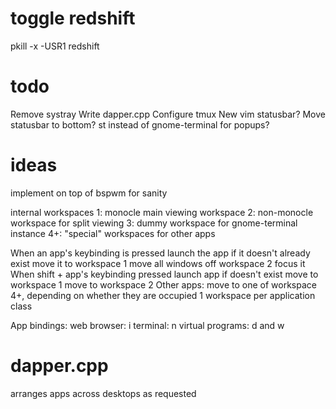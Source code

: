 # toggle redshift

pkill -x -USR1 redshift

# todo

Remove systray
Write dapper.cpp
Configure tmux
New vim statusbar?
Move statusbar to bottom?
st instead of gnome-terminal for popups?

# ideas

implement on top of bspwm for sanity

internal workspaces
1: monocle main viewing workspace
2: non-monocle workspace for split viewing
3: dummy workspace for gnome-terminal instance
4+: "special" workspaces for other apps

When an app's keybinding is pressed
launch the app if it doesn't already exist
move it to workspace 1
move all windows off workspace 2
focus it
When shift + app's keybinding pressed
launch app if doesn't exist
move to workspace 1
move to workspace 2
Other apps:
move to one of workspace 4+, depending on whether they are occupied
1 workspace per application class

App bindings:
web browser: i
terminal: n
virtual programs: d and w

# dapper.cpp

arranges apps across desktops as requested
